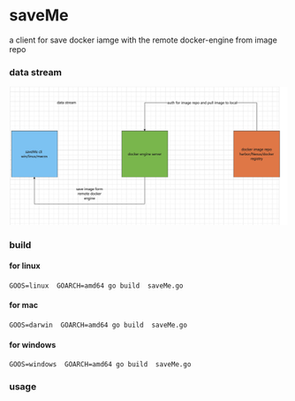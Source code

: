 # saveMe
a client for save docker iamge   with the    remote  docker-engine  from   image repo







### data stream



![image-20220511112241613](README.assets/image-20220511112241613.png)





###  build



#### for linux

```
GOOS=linux  GOARCH=amd64 go build  saveMe.go
```



#### for mac



```
GOOS=darwin  GOARCH=amd64 go build  saveMe.go
```



#### for windows



```
GOOS=windows  GOARCH=amd64 go build  saveMe.go
```







### usage



